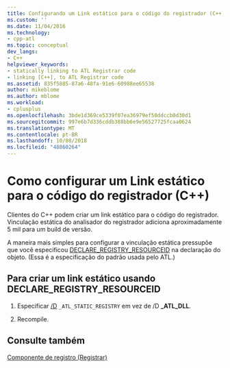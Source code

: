 ```yaml
---
title: Configurando um Link estático para o código do registrador (C++) | Microsoft Docs
ms.custom: ''
ms.date: 11/04/2016
ms.technology:
- cpp-atl
ms.topic: conceptual
dev_langs:
- C++
helpviewer_keywords:
- statically linking to ATL Registrar code
- linking [C++], to ATL Registrar code
ms.assetid: 835f5885-87a6-48fa-91e6-60988ee65538
author: mikeblome
ms.author: mblome
ms.workload:
- cplusplus
ms.openlocfilehash: 3bde1d369ce5339f07ea36979ef50ddccb0d30d1
ms.sourcegitcommit: 997e6b7d336cddb388bb6e9e56527725fcaa0624
ms.translationtype: MT
ms.contentlocale: pt-BR
ms.lasthandoff: 10/08/2018
ms.locfileid: "48860264"
---
```

# <a name="setting-up-a-static-link-to-the-registrar-code-c-only"></a>Como configurar um Link estático para o código do registrador (C++)

Clientes do C++ podem criar um link estático para o código do registrador. Vinculação estática do analisador do registrador adiciona aproximadamente 5 mil para um build de versão.

A maneira mais simples para configurar a vinculação estática pressupõe que você especificou [DECLARE_REGISTRY_RESOURCEID](reference/registry-macros.md#declare_registry_resourceid) na declaração do objeto. (Essa é a especificação do padrão usada pelo ATL.)

## <a name="to-create-a-static-link-using-declareregistryresourceid"></a>Para criar um link estático usando DECLARE_REGISTRY_RESOURCEID

1. Especificar [/D](../build/reference/d-preprocessor-definitions.md) `_ATL_STATIC_REGISTRY` em vez de /D **_ATL_DLL**.

1. Recompile.

## <a name="see-also"></a>Consulte também

[Componente de registro (Registrar)](../atl/atl-registry-component-registrar.md)
